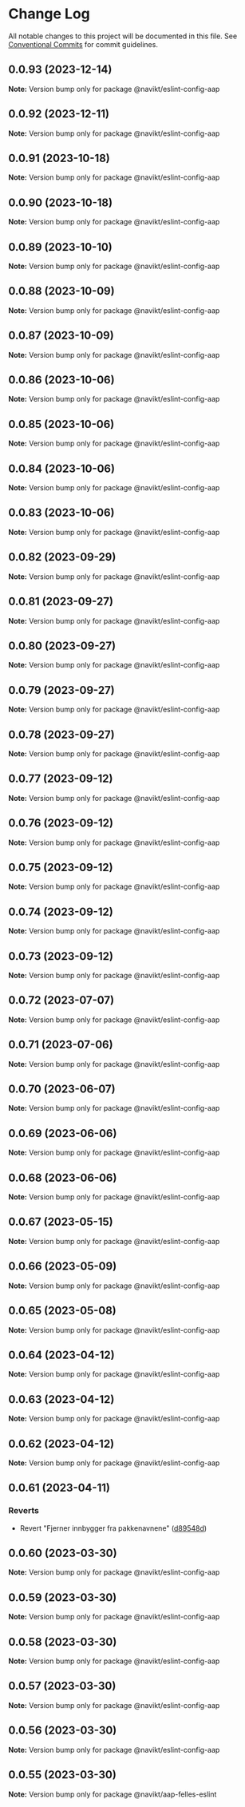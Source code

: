 # Change Log

All notable changes to this project will be documented in this file.
See [Conventional Commits](https://conventionalcommits.org) for commit guidelines.

## 0.0.93 (2023-12-14)

**Note:** Version bump only for package @navikt/eslint-config-aap





## 0.0.92 (2023-12-11)

**Note:** Version bump only for package @navikt/eslint-config-aap





## 0.0.91 (2023-10-18)

**Note:** Version bump only for package @navikt/eslint-config-aap





## 0.0.90 (2023-10-18)

**Note:** Version bump only for package @navikt/eslint-config-aap





## 0.0.89 (2023-10-10)

**Note:** Version bump only for package @navikt/eslint-config-aap





## 0.0.88 (2023-10-09)

**Note:** Version bump only for package @navikt/eslint-config-aap





## 0.0.87 (2023-10-09)

**Note:** Version bump only for package @navikt/eslint-config-aap





## 0.0.86 (2023-10-06)

**Note:** Version bump only for package @navikt/eslint-config-aap





## 0.0.85 (2023-10-06)

**Note:** Version bump only for package @navikt/eslint-config-aap





## 0.0.84 (2023-10-06)

**Note:** Version bump only for package @navikt/eslint-config-aap





## 0.0.83 (2023-10-06)

**Note:** Version bump only for package @navikt/eslint-config-aap





## 0.0.82 (2023-09-29)

**Note:** Version bump only for package @navikt/eslint-config-aap





## 0.0.81 (2023-09-27)

**Note:** Version bump only for package @navikt/eslint-config-aap





## 0.0.80 (2023-09-27)

**Note:** Version bump only for package @navikt/eslint-config-aap





## 0.0.79 (2023-09-27)

**Note:** Version bump only for package @navikt/eslint-config-aap





## 0.0.78 (2023-09-27)

**Note:** Version bump only for package @navikt/eslint-config-aap





## 0.0.77 (2023-09-12)

**Note:** Version bump only for package @navikt/eslint-config-aap





## 0.0.76 (2023-09-12)

**Note:** Version bump only for package @navikt/eslint-config-aap

## 0.0.75 (2023-09-12)

**Note:** Version bump only for package @navikt/eslint-config-aap

## 0.0.74 (2023-09-12)

**Note:** Version bump only for package @navikt/eslint-config-aap

## 0.0.73 (2023-09-12)

**Note:** Version bump only for package @navikt/eslint-config-aap

## 0.0.72 (2023-07-07)

**Note:** Version bump only for package @navikt/eslint-config-aap

## 0.0.71 (2023-07-06)

**Note:** Version bump only for package @navikt/eslint-config-aap

## 0.0.70 (2023-06-07)

**Note:** Version bump only for package @navikt/eslint-config-aap

## 0.0.69 (2023-06-06)

**Note:** Version bump only for package @navikt/eslint-config-aap

## 0.0.68 (2023-06-06)

**Note:** Version bump only for package @navikt/eslint-config-aap

## 0.0.67 (2023-05-15)

**Note:** Version bump only for package @navikt/eslint-config-aap

## 0.0.66 (2023-05-09)

**Note:** Version bump only for package @navikt/eslint-config-aap

## 0.0.65 (2023-05-08)

**Note:** Version bump only for package @navikt/eslint-config-aap

## 0.0.64 (2023-04-12)

**Note:** Version bump only for package @navikt/eslint-config-aap

## 0.0.63 (2023-04-12)

**Note:** Version bump only for package @navikt/eslint-config-aap

## 0.0.62 (2023-04-12)

**Note:** Version bump only for package @navikt/eslint-config-aap

## 0.0.61 (2023-04-11)

### Reverts

- Revert "Fjerner innbygger fra pakkenavnene" ([d89548d](https://github.com/navikt/aap-felles-innbygger/commit/d89548d6b60c9dbdddb665395baf0e544418923d))

## 0.0.60 (2023-03-30)

**Note:** Version bump only for package @navikt/eslint-config-aap

## 0.0.59 (2023-03-30)

**Note:** Version bump only for package @navikt/eslint-config-aap

## 0.0.58 (2023-03-30)

**Note:** Version bump only for package @navikt/eslint-config-aap

## 0.0.57 (2023-03-30)

**Note:** Version bump only for package @navikt/eslint-config-aap

## 0.0.56 (2023-03-30)

**Note:** Version bump only for package @navikt/eslint-config-aap

## 0.0.55 (2023-03-30)

**Note:** Version bump only for package @navikt/aap-felles-eslint
